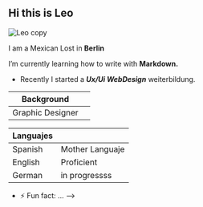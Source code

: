 ## Hi this is Leo
![Leo copy](https://github.com/user-attachments/assets/96b7e9d8-a61f-478f-8c02-5b704d21201e)

I am a Mexican Lost in **Berlin**

I’m currently learning how to write with **Markdown.**
- Recently I started a **_Ux/Ui WebDesign_** weiterbildung.

| Background |  |
| ------ | ------ |
| Graphic Designer |  |

| Languajes |  |
| ------ | ------ |
| Spanish | Mother Languaje |
| English | Proficient |
| German | in progressss |


- ⚡ Fun fact: ...
-->
